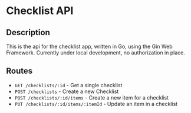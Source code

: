 # Checklist API

## Description
This is the api for the checklist app, written in Go, using the Gin Web Framework. 
Currently under local development, no authorization in place.

## Routes

- `GET /checklists/:id` - Get a single checklist
- `POST /checklists` - Create a new Checklist
- `POST /checklists/:id/items` - Create a new item for a checklist
- `PUT /checklists/:id/items/:itemId` - Update an item in a checklist
